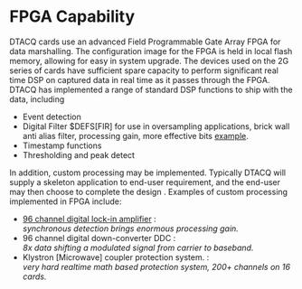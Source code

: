 # FPGA Capability
<tooltip>DTACQ</tooltip> cards use an advanced Field Programmable Gate Array FPGA for data marshalling. The configuration image for the <tooltip>FPGA</tooltip> is held in local flash memory, allowing for easy in system upgrade. The devices used on the 2G series of cards have sufficient spare capacity to perform significant real time DSP on captured data in real time as it passes through the <tooltip>FPGA</tooltip>. <tooltip>DTACQ</tooltip> has implemented a range of standard DSP functions to ship with the data, including

*  Event detection
*  Digital Filter $DEFS[FIR] for use in oversampling applications, brick wall anti alias filter, processing gain, more effective bits <a href="oversampling_fir_filter.shtml">example</a>.
*  Timestamp functions
*  Thresholding and peak detect

In addition, custom processing may be implemented. Typically <tooltip>DTACQ</tooltip> will supply a skeleton application to end-user requirement, and the end-user may then choose to complete the design . Examples of custom processing implemented in FPGA include:

* <a href="digital-lock-in-amplifier.shtml">96 channel digital lock-in amplifier</a> :<br/><i>	synchronous detection brings enormous processing gain.</i>
* 96 channel digital down-converter DDC :<br/><i>	 8x data shifting a modulated signal from carrier to baseband.</i>
* Klystron [Microwave] coupler protection system. :<br/><i> very hard realtime math based protection system, 200+ channels on 16 cards.</i>